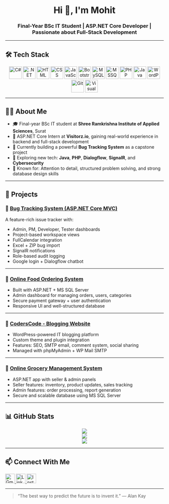 <h1 align="center">Hi 👋, I'm Mohit</h1>
<h3 align="center">Final-Year BSc IT Student | ASP.NET Core Developer | Passionate about Full-Stack Development</h3>

---

## 🛠️ Tech Stack

<p align="center">
  <img src="https://cdn.jsdelivr.net/gh/devicons/devicon/icons/csharp/csharp-original.svg" width="40" height="40" alt="C#" />
  <img src="https://cdn.jsdelivr.net/gh/devicons/devicon/icons/dot-net/dot-net-original.svg" width="40" height="40" alt=".NET Core" />
  <img src="https://cdn.jsdelivr.net/gh/devicons/devicon/icons/html5/html5-original.svg" width="40" height="40" alt="HTML" />
  <img src="https://cdn.jsdelivr.net/gh/devicons/devicon/icons/css3/css3-original.svg" width="40" height="40" alt="CSS" />
  <img src="https://cdn.jsdelivr.net/gh/devicons/devicon/icons/javascript/javascript-original.svg" width="40" height="40" alt="JavaScript" />
  <img src="https://cdn.jsdelivr.net/gh/devicons/devicon/icons/bootstrap/bootstrap-original.svg" width="40" height="40" alt="Bootstrap" />
  <img src="https://cdn.jsdelivr.net/gh/devicons/devicon/icons/mysql/mysql-original.svg" width="40" height="40" alt="MySQL" />
  <img src="https://cdn.jsdelivr.net/gh/devicons/devicon/icons/microsoftsqlserver/microsoftsqlserver-plain.svg" width="40" height="40" alt="MSSQL" />
  <img src="https://cdn.jsdelivr.net/gh/devicons/devicon/icons/php/php-original.svg" width="40" height="40" alt="PHP" />
  <img src="https://cdn.jsdelivr.net/gh/devicons/devicon/icons/java/java-original.svg" width="40" height="40" alt="Java" />
  <img src="https://cdn.jsdelivr.net/gh/devicons/devicon/icons/wordpress/wordpress-plain.svg" width="40" height="40" alt="WordPress" />
  <img src="https://cdn.jsdelivr.net/gh/devicons/devicon/icons/git/git-original.svg" width="40" height="40" alt="Git" />
  <img src="https://cdn.jsdelivr.net/gh/devicons/devicon/icons/visualstudio/visualstudio-plain.svg" width="40" height="40" alt="Visual Studio" />
</p>

---

## 👨‍💻 About Me

- 🎓 Final-year BSc IT student at **Shree Ramkrishna Institute of Applied Sciences**, Surat  
- 💼 ASP.NET Core Intern at **Visitorz.io**, gaining real-world experience in backend and full-stack development  
- 🚀 Currently building a powerful **Bug Tracking System** as a capstone project  
- 🌱 Exploring new tech: **Java**, **PHP**, **Dialogflow**, **SignalR**, and **Cybersecurity**  
- 🧠 Known for: Attention to detail, structured problem solving, and strong database design skills  

---

## 🔨 Projects

### 🐞 [Bug Tracking System (ASP.NET Core MVC)](https://github.com/Mohit-Master-01)
A feature-rich issue tracker with:
- Admin, PM, Developer, Tester dashboards
- Project-based workspace views
- FullCalendar integration
- Excel + ZIP bug import
- SignalR notifications
- Role-based audit logging
- Google login + Dialogflow chatbot

---

### 🍔 [Online Food Ordering System](https://github.com/Mohit-Master-01/FOS)
- Built with ASP.NET + MS SQL Server  
- Admin dashboard for managing orders, users, categories  
- Secure payment gateway + user authentication  
- Responsive UI and well-structured database

---

### 📝 [CodersCode - Blogging Website](https://github.com/Mohit-Master-01)
- WordPress-powered IT blogging platform  
- Custom theme and plugin integration  
- Features: SEO, SMTP email, comment system, social sharing  
- Managed with phpMyAdmin + WP Mail SMTP

---

### 🛒 [Online Grocery Management System](https://github.com/Mohit-Master-01/OnlineGroceryManagementSystem)
- ASP.NET app with seller & admin panels  
- Seller features: inventory, product updates, sales tracking  
- Admin features: order processing, report generation  
- Secure and scalable database using MS SQL Server

---

## 📊 GitHub Stats

<p align="center">
  <img src="https://github-readme-stats.vercel.app/api?username=Mohit-Master-01&show_icons=true&theme=tokyonight" />
  <br />
  <img src="https://github-readme-streak-stats.herokuapp.com/?user=Mohit-Master-01&theme=tokyonight" />
  <br />
  <img src="https://github-readme-stats.vercel.app/api/top-langs/?username=Mohit-Master-01&layout=compact&theme=tokyonight" />
</p>

---

## 📫 Connect With Me

<p align="left">
  <a href="mailto:mohitmaster440@gmail.com" target="_blank">
    <img src="https://cdn.jsdelivr.net/gh/devicons/devicon/icons/google/google-original.svg" width="30" alt="Gmail" />
  </a>
  <a href="https://www.linkedin.com/in/mohit-master" target="_blank">
    <img src="https://cdn.jsdelivr.net/gh/devicons/devicon/icons/linkedin/linkedin-original.svg" width="30" alt="LinkedIn" />
  </a>
  <a href="https://instagram.com/yourprofile" target="_blank">
    <img src="https://cdn-icons-png.flaticon.com/512/2111/2111463.png" width="30" alt="Instagram" />
  </a>
</p>

---

> “The best way to predict the future is to invent it.” — Alan Kay

